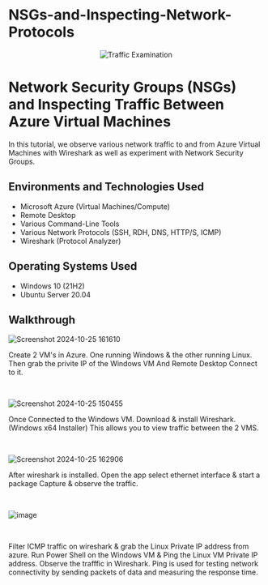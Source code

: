 # NSGs-and-Inspecting-Network-Protocols


<p align="center">
<img src="https://i.imgur.com/Ua7udoS.png" alt="Traffic Examination"/>
</p>

<h1>Network Security Groups (NSGs) and Inspecting Traffic Between Azure Virtual Machines</h1>
In this tutorial, we observe various network traffic to and from Azure Virtual Machines with Wireshark as well as experiment with Network Security Groups. <br />


<h2>Environments and Technologies Used</h2>

- Microsoft Azure (Virtual Machines/Compute)
- Remote Desktop
- Various Command-Line Tools
- Various Network Protocols (SSH, RDH, DNS, HTTP/S, ICMP)
- Wireshark (Protocol Analyzer)

<h2>Operating Systems Used </h2>

- Windows 10 (21H2)
- Ubuntu Server 20.04

<h2>Walkthrough</h2>

<p>

![Screenshot 2024-10-25 161610](https://github.com/user-attachments/assets/3b69a3a5-9e6e-4fae-8ff3-5a55639baac2)

</p>
<p>
Create 2 VM's in Azure. One running Windows & the other running Linux. Then grab the privite IP of the Windows VM And Remote Desktop Connect to it.

</p>
<br />

<p>

  ![Screenshot 2024-10-25 150455](https://github.com/user-attachments/assets/035ae20e-7dc3-4d5b-9d84-b3b076189adb)

</p>
<p>
Once Connected to the Windows VM. Download & install Wireshark. (Windows x64 Installer) This allows you to view traffic between the 2 VMS.
</p>
<br />

<p>

![Screenshot 2024-10-25 162906](https://github.com/user-attachments/assets/66ede834-0087-4816-b7e4-a7308784b4ad)

</p>
<p>
After wireshark is installed. Open the app select ethernet interface & start a package Capture & observe the traffic. 

</p>
<br />

![image](https://github.com/user-attachments/assets/be095fd3-184c-4efb-bf31-93f1b1feaeff)

</p>
<br />

Filter ICMP traffic on wireshark & grab the Linux Private IP address from azure. Run Power Shell on the Windows VM & Ping the Linux VM Private IP address. Observe the trafffic in Wireshark. Ping is used for testing network connectivity by sending packets of data and measuring the response time.


